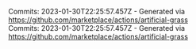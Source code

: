 Commits: 2023-01-30T22:25:57.457Z - Generated via https://github.com/marketplace/actions/artificial-grass
<br>
Commits: 2023-01-30T22:25:57.457Z - Generated via https://github.com/marketplace/actions/artificial-grass
<br>
